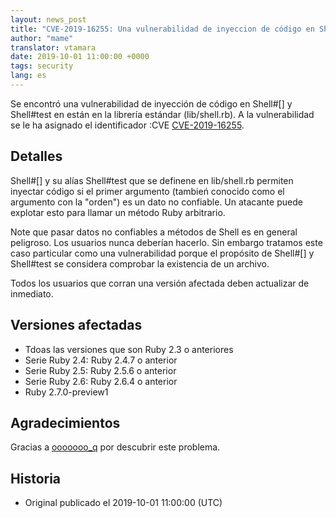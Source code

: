 ```yaml
---
layout: news_post
title: "CVE-2019-16255: Una vulnerabilidad de inyeccion de código en Shell#[] y Shell#test"
author: "mame"
translator: vtamara
date: 2019-10-01 11:00:00 +0000
tags: security
lang: es
---
```


Se encontró una vulnerabilidad de inyección de código en Shell#[] y
Shell#test en están en la librería estándar (lib/shell.rb).
A la vulnerabilidad se le ha asignado el identificador
:CVE [CVE-2019-16255](https://cve.mitre.org/cgi-bin/cvename.cgi?name=CVE-2019-16255).

## Detalles

Shell#[] y su alías Shell#test que se definene en lib/shell.rb permiten
inyectar código si el primer argumento (tambień conocido como
el argumento con la "orden") es un dato no confiable.  Un atacante
puede explotar esto para llamar un método Ruby arbitrario.

Note que pasar datos no confiables a métodos de Shell es en general
peligroso.  Los usuarios nunca deberían hacerlo.
Sin embargo tratamos este caso particular como una vulnerabilidad
porque el propósito de Shell#[] y Shell#test se considera
comprobar la existencia de un archivo.

Todos los usuarios que corran una versión afectada deben actualizar
de inmediato.

## Versiones afectadas

* Tdoas las versiones que son Ruby 2.3 o anteriores
* Serie Ruby 2.4: Ruby 2.4.7 o anterior
* Serie Ruby 2.5: Ruby 2.5.6 o anterior
* Serie Ruby 2.6: Ruby 2.6.4 o anterior
* Ruby 2.7.0-preview1

## Agradecimientos

Gracias a [ooooooo_q](https://hackerone.com/ooooooo_q) por descubrir
este problema.

## Historia

* Original publicado el 2019-10-01 11:00:00 (UTC)
